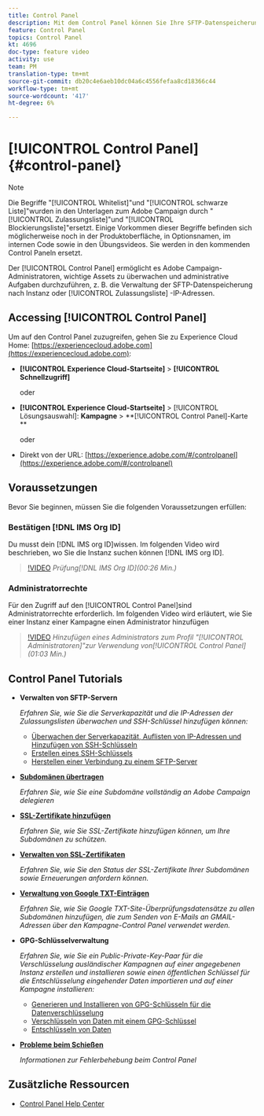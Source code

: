 ```yaml
---
title: Control Panel
description: Mit dem Control Panel können Sie Ihre SFTP-Datenspeicherung nach Instanz und Zulassungsliste-IP-Adressen überwachen und verwalten.
feature: Control Panel
topics: Control Panel
kt: 4696
doc-type: feature video
activity: use
team: PM
translation-type: tm+mt
source-git-commit: db20c4e6aeb10dc04a6c4556fefaa8cd18366c44
workflow-type: tm+mt
source-wordcount: '417'
ht-degree: 6%

---
```



# [!UICONTROL Control Panel] {#control-panel}

>[!NOTE]
>
>Die Begriffe &quot;[!UICONTROL Whitelist]&quot;und &quot;[!UICONTROL schwarze Liste]&quot;wurden in den Unterlagen zum Adobe Campaign durch &quot;[!UICONTROL Zulassungsliste]&quot;und &quot;[!UICONTROL Blockierungsliste]&quot;ersetzt. Einige Vorkommen dieser Begriffe befinden sich möglicherweise noch in der Produktoberfläche, in Optionsnamen, im internen Code sowie in den Übungsvideos. Sie werden in den kommenden Control Paneln ersetzt.

Der [!UICONTROL Control Panel] ermöglicht es Adobe Campaign-Administratoren, wichtige Assets zu überwachen und administrative Aufgaben durchzuführen, z. B. die Verwaltung der SFTP-Datenspeicherung nach Instanz oder [!UICONTROL Zulassungsliste] -IP-Adressen.

## Accessing [!UICONTROL Control Panel]

Um auf den Control Panel zuzugreifen, gehen Sie zu Experience Cloud Home: [https://experiencecloud.adobe.com](https://experiencecloud.adobe.com):

* **[!UICONTROL Experience Cloud-Startseite]** > **[!UICONTROL Schnellzugriff]**

   oder
* **[!UICONTROL Experience Cloud-Startseite]** > [!UICONTROL Lösungsauswahl]: **Kampagne** > **[!UICONTROL Control Panel]-Karte **

   oder

* Direkt von der URL: [https://experience.adobe.com/#/controlpanel](https://experience.adobe.com/#/controlpanel)

## Voraussetzungen

Bevor Sie beginnen, müssen Sie die folgenden Voraussetzungen erfüllen:

### Bestätigen [!DNL IMS Org ID]

Du musst dein [!DNL IMS org ID]wissen. Im folgenden Video wird beschrieben, wo Sie die Instanz suchen können [!DNL IMS org ID].

>[!VIDEO](https://video.tv.adobe.com/v/27183?quality=12)
*Prüfung[!DNL IMS Org ID](00:26 Min.)*

### Administratorrechte

Für den Zugriff auf den [!UICONTROL Control Panel]sind Administratorrechte erforderlich.
Im folgenden Video wird erläutert, wie Sie einer Instanz einer Kampagne einen Administrator hinzufügen

>[!VIDEO](https://video.tv.adobe.com/v/27147?quality=12)
*Hinzufügen eines Administrators zum Profil &quot;[!UICONTROL Administratoren]&quot;zur Verwendung von[!UICONTROL Control Panel](01:03 Min.)*

## Control Panel Tutorials

* **Verwalten von SFTP-Servern**

   *Erfahren Sie, wie Sie die Serverkapazität und die IP-Adressen der Zulassungslisten überwachen und SSH-Schlüssel hinzufügen können:*

   * [Überwachen der Serverkapazität, Auflisten von IP-Adressen und Hinzufügen von SSH-Schlüsseln](/help/administrating/control-panel/monitoring-server-capacity-allow-listing-adding-ssh-key.md)
   * [Erstellen eines SSH-Schlüssels](/help/administrating/control-panel/generate-ssh-key.md)
   * [Herstellen einer Verbindung zu einem SFTP-Server](/help/administrating/control-panel/connect-to-sftp-server.md)
* **[Subdomänen übertragen](/help/administrating/control-panel/subdomain-delegation.md)**

   *Erfahren Sie, wie Sie eine Subdomäne vollständig an Adobe Campaign delegieren*
* **[SSL-Zertifikate hinzufügen](/help/administrating/control-panel/adding-ssl-certificates.md)**

   *Erfahren Sie, wie Sie SSL-Zertifikate hinzufügen können, um Ihre Subdomänen zu schützen.*
* **[Verwalten von SSL-Zertifikaten](/help/administrating/control-panel/managing-ssl-certificates.md)**

   *Erfahren Sie, wie Sie den Status der SSL-Zertifikate Ihrer Subdomänen sowie Erneuerungen anfordern können.*
* **[Verwaltung von Google TXT-Einträgen](/help/administrating/control-panel/google-txt-record-management.md)**

   *Erfahren Sie, wie Sie Google TXT-Site-Überprüfungsdatensätze zu allen Subdomänen hinzufügen, die zum Senden von E-Mails an GMAIL-Adressen über den Kampagne-Control Panel verwendet werden.*

* **GPG-Schlüsselverwaltung**

   *Erfahren Sie, wie Sie ein Public-Private-Key-Paar für die Verschlüsselung ausländischer Kampagnen auf einer angegebenen Instanz erstellen und installieren sowie einen öffentlichen Schlüssel für die Entschlüsselung eingehender Daten importieren und auf einer Kampagne installieren:*

   * [Generieren und Installieren von GPG-Schlüsseln für die Datenverschlüsselung](./gpg-key-management/generating-and-installing-gpg-keys-for-data-encryption.md)
   * [Verschlüsseln von Daten mit einem GPG-Schlüssel](./gpg-key-management/using-a-gpg-key-to-encrypt-data.md)
   * [Entschlüsseln von Daten](./gpg-key-management/decrypting-data.md)

* **[Probleme beim Schießen](/help/administrating/control-panel/trouble-shooting.md)**

   *Informationen zur Fehlerbehebung beim Control Panel*

## Zusätzliche Ressourcen

* [Control Panel Help Center](https://docs.adobe.com/content/help/de-DE/control-panel/using/control-panel-home.html)

